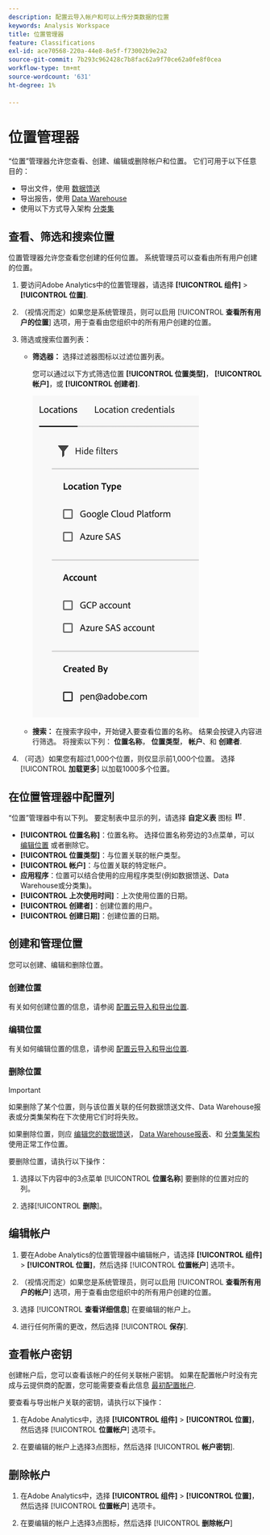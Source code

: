 ```yaml
---
description: 配置云导入帐户和可以上传分类数据的位置
keywords: Analysis Workspace
title: 位置管理器
feature: Classifications
exl-id: ace70568-220a-44e8-8e5f-f73002b9e2a2
source-git-commit: 7b293c962428c7b8fac62a9f70ce62a0fe8f0cea
workflow-type: tm+mt
source-wordcount: '631'
ht-degree: 1%

---
```


# 位置管理器

“位置”管理器允许您查看、创建、编辑或删除帐户和位置。 它们可用于以下任意目的：

* 导出文件，使用 [数据馈送](/help/export/analytics-data-feed/create-feed.md)
* 导出报告，使用 [Data Warehouse](/help/export/data-warehouse/create-request/dw-request-report-destinations.md)
* 使用以下方式导入架构 [分类集](/help/components/classifications/sets/overview.md)

## 查看、筛选和搜索位置

位置管理器允许您查看您创建的任何位置。 系统管理员可以查看由所有用户创建的位置。

1. 要访问Adobe Analytics中的位置管理器，请选择 **[!UICONTROL 组件]** > **[!UICONTROL 位置]**.

1. （视情况而定）如果您是系统管理员，则可以启用 [!UICONTROL **查看所有用户的位置**] 选项，用于查看由您组织中的所有用户创建的位置。 <!-- Maybe add a screenshot? This is new functionality -->

1. 筛选或搜索位置列表：

   * **筛选器：** 选择过滤器图标以过滤位置列表。

     您可以通过以下方式筛选位置 **[!UICONTROL 位置类型]**， **[!UICONTROL 帐户]**，或 **[!UICONTROL 创建者]**.

     ![位置过滤器](assets/locations-filters.png)

   * **搜索：** 在搜索字段中，开始键入要查看位置的名称。 结果会按键入内容进行筛选。 将搜索以下列： **位置名称**， **位置类型**， **帐户**、和 **创建者**.

1. （可选）如果您有超过1,000个位置，则仅显示前1,000个位置。 选择 [!UICONTROL **加载更多**] 以加载1000多个位置。

## 在位置管理器中配置列

“位置”管理器中有以下列。 要定制表中显示的列，请选择 **自定义表** 图标 ![“自定义表”图标](assets/customize-table-icon.png).

* **[!UICONTROL 位置名称]**：位置名称。 选择位置名称旁边的3点菜单，可以 [编辑位置](/help/components/locations/configure-import-locations.md) 或者删除它。
* **[!UICONTROL 位置类型]**：与位置关联的帐户类型。
* **[!UICONTROL 帐户]**：与位置关联的特定帐户。
* **应用程序**：位置可以结合使用的应用程序类型(例如数据馈送、Data Warehouse或分类集)。
* **[!UICONTROL 上次使用时间]**：上次使用位置的日期。
* **[!UICONTROL 创建者]**：创建位置的用户。
* **[!UICONTROL 创建日期]**：创建位置的日期。

## 创建和管理位置

您可以创建、编辑和删除位置。

### 创建位置

有关如何创建位置的信息，请参阅 [配置云导入和导出位置](/help/components/locations/configure-import-locations.md).

<!-- Do I need to add some steps here about how to create a location and then assign that location to be used with DF, DW, or Classifications sets? Need to hear back from Ron and team whether we are including this functionality -->

### 编辑位置

有关如何编辑位置的信息，请参阅 [配置云导入和导出位置](/help/components/locations/configure-import-locations.md).

### 删除位置

>[!IMPORTANT]
>
>如果删除了某个位置，则与该位置关联的任何数据馈送文件、Data Warehouse报表或分类集架构在下次使用它们时将失败。
>
>如果删除位置，则应 [编辑您的数据馈送](/help/export/analytics-data-feed/create-feed.md)， [Data Warehouse报表](/help/export/data-warehouse/create-request/dw-request-report-destinations.md)、和 [分类集架构](/help/components/classifications/sets/manage/schema.md) 使用正常工作位置。

要删除位置，请执行以下操作：

1. 选择以下内容中的3点菜单 [!UICONTROL **位置名称**] 要删除的位置对应的列。

1. 选择&#x200B;[!UICONTROL **删除**]。

## 编辑帐户

1. 要在Adobe Analytics的位置管理器中编辑帐户，请选择 **[!UICONTROL 组件]** > **[!UICONTROL 位置]**，然后选择 [!UICONTROL **位置帐户**] 选项卡。

1. （视情况而定）如果您是系统管理员，则可以启用 [!UICONTROL **查看所有用户的帐户**] 选项，用于查看由您组织中的所有用户创建的位置。 <!-- Maybe add a screenshot? This is new functionality -->


1. 选择 [!UICONTROL **查看详细信息**] 在要编辑的帐户上。

1. 进行任何所需的更改，然后选择 [!UICONTROL **保存**].

## 查看帐户密钥

创建帐户后，您可以查看该帐户的任何关联帐户密钥。 如果在配置帐户时没有完成与云提供商的配置，您可能需要查看此信息 [最初配置帐户](/help/components/locations/configure-import-accounts.md).

要查看与导出帐户关联的密钥，请执行以下操作：

1. 在Adobe Analytics中，选择 **[!UICONTROL 组件]** > **[!UICONTROL 位置]**，然后选择 [!UICONTROL **位置帐户**] 选项卡。

1. 在要编辑的帐户上选择3点图标，然后选择 [!UICONTROL **帐户密钥**].

## 删除帐户

1. 在Adobe Analytics中，选择 **[!UICONTROL 组件]** > **[!UICONTROL 位置]**，然后选择 [!UICONTROL **位置帐户**] 选项卡。

1. 在要编辑的帐户上选择3点图标，然后选择 [!UICONTROL **删除帐户**]
